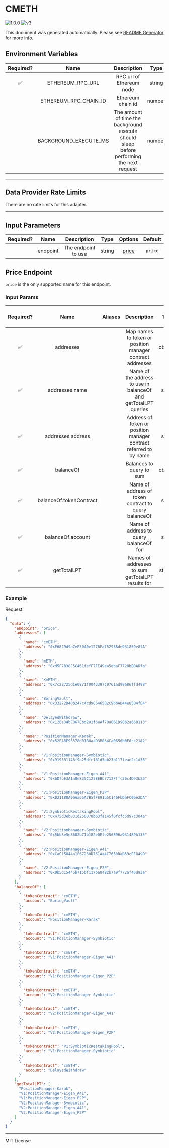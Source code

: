# CMETH

![1.0.0](https://img.shields.io/github/package-json/v/smartcontractkit/external-adapters-js?filename=packages/sources/cmeth/package.json) ![v3](https://img.shields.io/badge/framework%20version-v3-blueviolet)

This document was generated automatically. Please see [README Generator](../../scripts#readme-generator) for more info.

## Environment Variables

| Required? |         Name          |                                        Description                                        |  Type  | Options | Default |
| :-------: | :-------------------: | :---------------------------------------------------------------------------------------: | :----: | :-----: | :-----: |
|    ✅     |   ETHEREUM_RPC_URL    |                                 RPC url of Ethereum node                                  | string |         |         |
|           | ETHEREUM_RPC_CHAIN_ID |                                     Ethereum chain id                                     | number |         |   `1`   |
|           | BACKGROUND_EXECUTE_MS | The amount of time the background execute should sleep before performing the next request | number |         | `10000` |

---

## Data Provider Rate Limits

There are no rate limits for this adapter.

---

## Input Parameters

| Required? |   Name   |     Description     |  Type  |         Options          | Default |
| :-------: | :------: | :-----------------: | :----: | :----------------------: | :-----: |
|           | endpoint | The endpoint to use | string | [price](#price-endpoint) | `price` |

## Price Endpoint

`price` is the only supported name for this endpoint.

### Input Params

| Required? |          Name           | Aliases |                            Description                            |   Type   | Options | Default | Depends On | Not Valid With |
| :-------: | :---------------------: | :-----: | :---------------------------------------------------------------: | :------: | :-----: | :-----: | :--------: | :------------: |
|    ✅     |        addresses        |         |     Map names to token or position manager contract addresses     | object[] |         |         |            |                |
|    ✅     |     addresses.name      |         |  Name of the address to use in balanceOf and getTotalLPT queries  |  string  |         |         |            |                |
|    ✅     |    addresses.address    |         | Address of token or position manager contract referred to by name |  string  |         |         |            |                |
|    ✅     |        balanceOf        |         |                     Balances to query to sum                      | object[] |         |         |            |                |
|    ✅     | balanceOf.tokenContract |         |       Name of address of token contract to query balanceOf        |  string  |         |         |            |                |
|    ✅     |    balanceOf.account    |         |              Name of address to query balanceOf for               |  string  |         |         |            |                |
|    ✅     |       getTotalLPT       |         |         Names of addresses to sum getTotalLPT results for         | string[] |         |         |            |                |

### Example

Request:

```json
{
  "data": {
    "endpoint": "price",
    "addresses": [
      {
        "name": "cmETH",
        "address": "0xE6829d9a7eE3040e1276Fa75293Bde931859e8fA"
      },
      {
        "name": "mETH",
        "address": "0xd5F7838F5C461fefF7FE49ea5ebaF7728bB0ADfa"
      },
      {
        "name": "KmETH",
        "address": "0x7c22725d1e0871f0043397c9761ad99a86ffd498"
      },
      {
        "name": "BoringVault",
        "address": "0x33272D40b247c4cd9C646582C9bbAD44e85D4fE4"
      },
      {
        "name": "DelayedWithdraw",
        "address": "0x12Be34bE067Ebd201f6eAf78a861D90b2a66B113"
      },
      {
        "name": "PositionManager-Karak",
        "address": "0x52EA8E95378d01B0aaD3B034Ca0656b0F0cc21A2"
      },
      {
        "name": "V1:PositionManager-Symbiotic",
        "address": "0x919531146f9a25dfc161d5ab23b117feae2c1d36"
      },
      {
        "name": "V1:PositionManager-Eigen_A41",
        "address": "0x6DfbE3A1a0e835C125EEBb7712Fffc36c4D93b25"
      },
      {
        "name": "V1:PositionManager-Eigen_P2P",
        "address": "0x021180A06Aa65A7B5fF891b5C146FbDaFC06e2DA"
      },
      {
        "name": "V1:SymbioticRestakingPool",
        "address": "0x475d3eb031d250070b63fa145f0fcfc5d97c304a"
      },
      {
        "name": "V2:PositionManager-Symbiotic",
        "address": "0x5bb8e5e8602b71b182e0Efe256896a931489A135"
      },
      {
        "name": "V2:PositionManager-Eigen_A41",
        "address": "0xCaC15044a1F67238D761Aa4C7650DaB59cEF849D"
      },
      {
        "name": "V2:PositionManager-Eigen_P2P",
        "address": "0x0b5d15445b715bf117ba0482b7a9f772af46d93a"
      }
    ],
    "balanceOf": [
      {
        "tokenContract": "cmETH",
        "account": "BoringVault"
      },
      {
        "tokenContract": "cmETH",
        "account": "PositionManager-Karak"
      },
      {
        "tokenContract": "cmETH",
        "account": "V1:PositionManager-Symbiotic"
      },
      {
        "tokenContract": "cmETH",
        "account": "V1:PositionManager-Eigen_A41"
      },
      {
        "tokenContract": "cmETH",
        "account": "V1:PositionManager-Eigen_P2P"
      },
      {
        "tokenContract": "cmETH",
        "account": "V2:PositionManager-Symbiotic"
      },
      {
        "tokenContract": "cmETH",
        "account": "V2:PositionManager-Eigen_A41"
      },
      {
        "tokenContract": "cmETH",
        "account": "V2:PositionManager-Eigen_P2P"
      },
      {
        "tokenContract": "V1:SymbioticRestakingPool",
        "account": "V1:PositionManager-Symbiotic"
      },
      {
        "tokenContract": "cmETH",
        "account": "DelayedWithdraw"
      }
    ],
    "getTotalLPT": [
      "PositionManager-Karak",
      "V1:PositionManager-Eigen_A41",
      "V1:PositionManager-Eigen_P2P",
      "V2:PositionManager-Symbiotic",
      "V2:PositionManager-Eigen_A41",
      "V2:PositionManager-Eigen_P2P"
    ]
  }
}
```

---

MIT License
